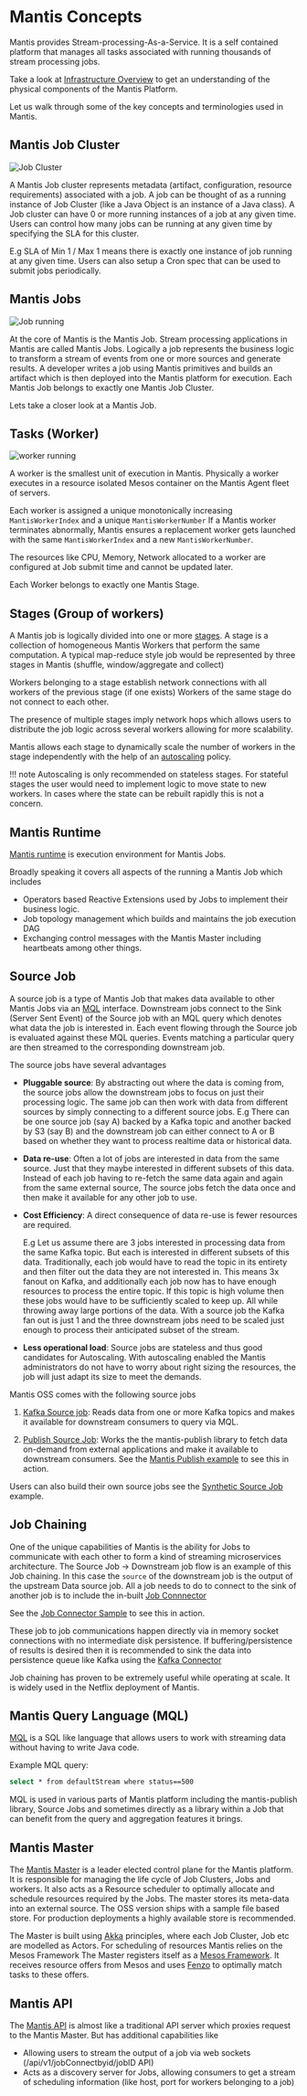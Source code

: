 # Mantis Concepts

Mantis provides Stream-processing-As-a-Service. It is a self contained platform that manages all tasks associated
with running thousands of stream processing jobs. 

Take a look at [Infrastructure Overview](infrastructure.md) to get an understanding of the physical components
of the Mantis Platform.
 
Let us walk through some of the key concepts and terminologies used in Mantis.

## Mantis Job Cluster

![Job Cluster](./images/sharedmresourcecluster.png)

A Mantis Job cluster represents metadata (artifact, configuration, resource requirements) associated with a job.
A job can be thought of as a running instance of Job Cluster (like a Java Object is an instance of a Java class).
A Job cluster can have 0 or more running instances of a job at any given time. 
Users can control how many jobs can be running at any given time by specifying the SLA for this cluster. 

E.g
SLA of Min 1 / Max 1 means there is exactly one instance of job running at any given time.
Users can also setup a Cron spec that can be used to submit jobs periodically.

## Mantis Jobs

![Job running](./images/sine_job_running.png)

At the core of Mantis is the Mantis Job.
Stream processing applications in Mantis are called Mantis Jobs. 
Logically a job represents the business logic to transform a stream of events from one or more sources and generate results.
A developer writes a job using Mantis primitives and builds an artifact which is then deployed into the Mantis platform for
execution. 
Each Mantis Job belongs to exactly one Mantis Job Cluster.

Lets take a closer look at a Mantis Job.

## Tasks (Worker)

![worker running](./images/sine_worker_running.png)

A worker is the smallest unit of execution in Mantis. Physically a worker executes in a resource isolated
Mesos container on the Mantis Agent fleet of servers. 

Each worker is assigned a unique monotonically increasing `MantisWorkerIndex` and a unique `MantisWorkerNumber`
If a Mantis worker terminates abnormally, Mantis ensures a replacement worker gets launched with the same
`MantisWorkerIndex` and a new `MantisWorkerNumber`. 

The resources like CPU, Memory, Network allocated to a worker are configured at Job submit time and cannot
be updated later.

Each Worker belongs to exactly one Mantis Stage.

## Stages (Group of workers)

A Mantis job is logically divided into one or more [stages](writingjobs/stage.md). A stage is a collection
of homogeneous Mantis Workers that perform the same computation. A typical map-reduce style
job would be represented by three stages in Mantis (shuffle, window/aggregate and collect)

Workers belonging to a stage establish network connections with all workers of the previous stage (if one exists)
Workers of the same stage do not connect to each other.

The presence of multiple stages imply network hops which allows users to distribute the job logic across several workers
allowing for more scalability.
 
Mantis allows each stage to dynamically scale the number of workers in the stage independently with the help of an
[autoscaling](./autoscaling.md) policy.

!!! note
    Autoscaling is only recommended on stateless stages. For stateful stages the user would need to implement
    logic to move state to new workers. In cases where the state can be rebuilt rapidly this is not a concern.  

## Mantis Runtime

[Mantis runtime](https://github.com/netflix/mantis) is execution environment for Mantis Jobs. 

Broadly speaking it covers all aspects of the running a Mantis Job which includes

- Operators based Reactive Extensions used by Jobs to implement their business logic. 
- Job topology management which builds and maintains the job execution DAG
- Exchanging control messages with the Mantis Master including heartbeats among other things. 

## Source Job

A source job is a type of Mantis Job that makes data available to other Mantis Jobs via an [MQL](./MQL/index.md) interface.
Downstream jobs connect to the Sink (Server Sent Event) of the Source job with an MQL query which denotes what data the job is interested in.
Each event flowing through the Source job is evaluated against these MQL queries.
Events matching a particular query are then streamed to the corresponding downstream job.

The source jobs have several advantages

- **Pluggable source**: By abstracting out where the data is coming from, the source jobs allow the downstream jobs to
focus on just their processing logic. The same job can then work with data from different sources by simply connecting
to a different source jobs.
E.g There can be one source job (say A) backed by a Kafka topic and another backed by S3 (say B)
and the downstream job can either connect to A or B based on whether they want to process realtime data or historical data.

- **Data re-use**: Often a lot of jobs are interested in data from the same source. Just that they maybe interested
in different subsets of this data. Instead of each job having to re-fetch the same data again and again from the same external 
source, The source jobs fetch the data once and then make it available for any other job to use.

- **Cost Efficiency**: A direct consequence of data re-use is fewer resources are required. 

    E.g Let us assume there are 3 jobs interested in processing data from the same Kafka topic. But each is interested in different
    subsets of this data. Traditionally, each job would have to read the topic in its entirety and then filter out the 
    data they are not interested in. This means 3x fanout on Kafka, and additionally each job now has to have enough
    resources to process the entire topic. If this topic is high volume then these jobs would have to be sufficiently 
    scaled to keep up. All while throwing away large portions of the data.
    With a source job the Kafka fan out is just 1 and the three downstream jobs need to be scaled just enough to process
    their anticipated subset of the stream.

- **Less operational load**: Source jobs are stateless and thus good candidates for Autoscaling. With autoscaling
enabled the Mantis administrators do not have to worry about right sizing the resources, the job will just adapt its size
to meet the demands.

Mantis OSS comes with the following source jobs

1. [Kafka Source job](https://github.com/Netflix/mantis-source-jobs/tree/master/kafka-source-job): 
Reads data from one or more Kafka topics and makes it available for downstream consumers to query via MQL.

2. [Publish Source Job](https://github.com/Netflix/mantis-source-jobs/tree/master/publish-source-job):
Works the the mantis-publish library to fetch data on-demand from external applications and make it
available to downstream consumers. See the [Mantis Publish example](./gettingstarted/samples/publishsample.md) to see
this in action.

Users can also build their own source jobs see the [Synthetic Source Job](https://github.com/Netflix/mantis-examples/tree/master/synthetic-sourcejob) example.

## Job Chaining

One of the unique capabilities of Mantis is the ability for Jobs to communicate with each other to form a kind of
streaming microservices architecture. The Source Job -> Downstream job flow is an example of this Job chaining. 
In this case the `source` of the downstream job is the output of the upstream Data source job. 
All a job needs to do to connect to the sink of another job is to include the in-built [Job Connnector](https://github.com/Netflix/mantis-connectors/blob/master/mantis-connector-job/src/main/java/io/mantisrx/connector/job/source/JobSource.java)

See the [Job Connector Sample](https://github.com/Netflix/mantis-examples/tree/master/jobconnector-sample) to see this in action.

These job to job communications happen directly via in memory socket connections with no intermediate disk persistence.
If buffering/persistence of results is desired then it is recommended to sink the data into persistence queue like Kafka using
the [Kafka Connector](https://github.com/Netflix/mantis-connectors/blob/master/mantis-connector-kafka/src/main/java/io/mantisrx/connector/kafka/sink/KafkaSink.java)

Job chaining has proven to be extremely useful while operating at scale. It is widely used in the Netflix deployment of Mantis.
  
## Mantis Query Language (MQL)
 
[MQL](./MQL/index.md) is a SQL like language that allows users to work with streaming data without having to write Java code.

Example MQL query:
```bash
select * from defaultStream where status==500
```    

MQL is used in various parts of Mantis platform including the mantis-publish library, Source Jobs and sometimes directly
as a library within a Job that can benefit from the query and aggregation features it brings.

## Mantis Master

The [Mantis Master](https://github.com/netflix/mantis-control-plane) is a leader elected control plane for the Mantis platform.
It is responsible for managing the life cycle of Job Clusters, Jobs and workers. It also acts as a Resource scheduler
to optimally allocate and schedule resources required by the Jobs. The master stores its meta-data into an external source.
The OSS version ships with a sample file based store. For production deployments a highly available store is recommended.

The Master is built using [Akka](https://akka.io/) principles, where each Job Cluster, Job etc are modelled as Actors.
For scheduling of resources Mantis relies on the Mesos Framework
The Master registers itself as a [Mesos Framework](https://mesos.apache.org/). It receives resource offers from Mesos
and uses [Fenzo](https://github.com/Netflix/Fenzo/) to optimally match tasks to these offers. 

## Mantis API

The [Mantis API](mantisapi/index.md) is almost like a traditional API server which proxies request to the Mantis Master. 
But has additional capabilities like 
- Allowing users to stream the output of a job via web sockets (/api/v1/jobConnectbyid/jobID API)
- Acts as a discovery server for Jobs, allowing consumers to get a stream of scheduling information (like host, port for
workers belonging to a job)


